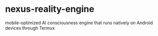 # nexus-reality-engine
mobile-optimized AI consciousness engine that runs natively on Android devices through Termux
